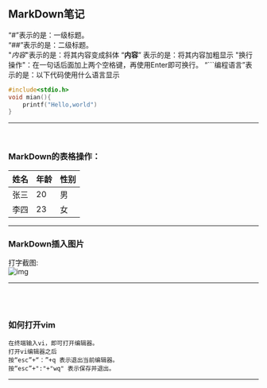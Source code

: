 ## MarkDown笔记

“#”表示的是：一级标题。  
“##”表示的是：二级标题。  
"*内容*"表示的是：将其内容变成斜体
“**内容**” 表示的是：将其内容加粗显示
"换行操作"：在一句话后面加上两个空格键，再使用Enter即可换行。
“```编程语言”表示的是：以下代码使用什么语言显示
``` c
#include<stdio.h>
void mian(){
    printf("Hello,world")
}
```
---
&nbsp;
### MarkDown的表格操作：
| 姓名 | 年龄 | 性别 |
| - | - | - |
| 张三 | 20 | 男 |
| 李四 | 23 | 女 |

---

### MarkDown插入图片
打字截图:  
![img](../img/1.png)

---
&nbsp;  
&nbsp;


### 如何打开vim
    在终端输入vi，即可打开编辑器。  
    打开vi编辑器之后  
    按“esc”+“：”+q 表示退出当前编辑器。  
    按“esc”+":"+"wq" 表示保存并退出。

---  
&nbsp;